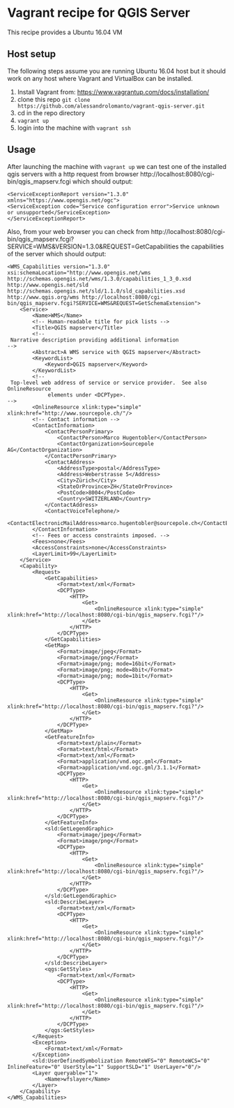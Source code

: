 
Vagrant recipe for QGIS Server
====================================

This recipe provides a Ubuntu 16.04 VM

Host setup
----------

The following steps assume you are running Ubuntu 16.04 host but it should work on any host where Vagrant and VirtualBox can be installed.

1. Install Vagrant from: https://www.vagrantup.com/docs/installation/
2. clone this repo `git clone https://github.com/alessandrolomanto/vagrant-qgis-server.git`
3. cd in the repo directory
4. `vagrant up`
5. login into the machine with `vagrant ssh`


Usage
-----

After launching the machine with `vagrant up` we can test one of the installed qgis servers with a http request from browser http://localhost:8080/cgi-bin/qgis_mapserv.fcgi which should output:

```
<ServiceExceptionReport version="1.3.0" xmlns="https://www.opengis.net/ogc">
<ServiceException code="Service configuration error">Service unknown or unsupported</ServiceException>
</ServiceExceptionReport>
```
Also, from your web browser you can check from http://localhost:8080/cgi-bin/qgis_mapserv.fcgi?SERVICE=WMS&VERSION=1.3.0&REQUEST=GetCapabilities the capabilities of the server which should output:

```
<WMS_Capabilities version="1.3.0" xsi:schemaLocation="http://www.opengis.net/wms http://schemas.opengis.net/wms/1.3.0/capabilities_1_3_0.xsd http://www.opengis.net/sld http://schemas.opengis.net/sld/1.1.0/sld_capabilities.xsd http://www.qgis.org/wms http://localhost:8080/cgi-bin/qgis_mapserv.fcgi?SERVICE=WMS&REQUEST=GetSchemaExtension">
    <Service>
        <Name>WMS</Name>
        <!-- Human-readable title for pick lists -->
        <Title>QGIS mapserver</Title>
        <!--
 Narrative description providing additional information 
-->
        <Abstract>A WMS service with QGIS mapserver</Abstract>
        <KeywordList>
            <Keyword>QGIS mapserver</Keyword>
        </KeywordList>
        <!--
 Top-level web address of service or service provider.  See also OnlineResource
		     elements under <DCPType>. 
-->
        <OnlineResource xlink:type="simple" xlink:href="http://www.sourcepole.ch/"/>
        <!-- Contact information -->
        <ContactInformation>
            <ContactPersonPrimary>
                <ContactPerson>Marco Hugentobler</ContactPerson>
                <ContactOrganization>Sourcepole AG</ContactOrganization>
            </ContactPersonPrimary>
            <ContactAddress>
                <AddressType>postal</AddressType>
                <Address>Weberstrasse 5</Address>
                <City>Zürich</City>
                <StateOrProvince>ZH</StateOrProvince>
                <PostCode>8004</PostCode>
                <Country>SWITZERLAND</Country>
            </ContactAddress>
            <ContactVoiceTelephone/>
            <ContactElectronicMailAddress>marco.hugentobler@sourcepole.ch</ContactElectronicMailAddress>
        </ContactInformation>
        <!-- Fees or access constraints imposed. -->
        <Fees>none</Fees>
        <AccessConstraints>none</AccessConstraints>
        <LayerLimit>99</LayerLimit>
    </Service>
    <Capability>
        <Request>
            <GetCapabilities>
                <Format>text/xml</Format>
                <DCPType>
                    <HTTP>
                        <Get>
                            <OnlineResource xlink:type="simple" xlink:href="http://localhost:8080/cgi-bin/qgis_mapserv.fcgi?"/>
                        </Get>
                    </HTTP>
                </DCPType>
            </GetCapabilities>
            <GetMap>
                <Format>image/jpeg</Format>
                <Format>image/png</Format>
                <Format>image/png; mode=16bit</Format>
                <Format>image/png; mode=8bit</Format>
                <Format>image/png; mode=1bit</Format>
                <DCPType>
                    <HTTP>
                        <Get>
                            <OnlineResource xlink:type="simple" xlink:href="http://localhost:8080/cgi-bin/qgis_mapserv.fcgi?"/>
                        </Get>
                    </HTTP>
                </DCPType>
            </GetMap>
            <GetFeatureInfo>
                <Format>text/plain</Format>
                <Format>text/html</Format>
                <Format>text/xml</Format>
                <Format>application/vnd.ogc.gml</Format>
                <Format>application/vnd.ogc.gml/3.1.1</Format>
                <DCPType>
                    <HTTP>
                        <Get>
                            <OnlineResource xlink:type="simple" xlink:href="http://localhost:8080/cgi-bin/qgis_mapserv.fcgi?"/>
                        </Get>
                    </HTTP>
                </DCPType>
            </GetFeatureInfo>
            <sld:GetLegendGraphic>
                <Format>image/jpeg</Format>
                <Format>image/png</Format>
                <DCPType>
                    <HTTP>
                        <Get>
                            <OnlineResource xlink:type="simple" xlink:href="http://localhost:8080/cgi-bin/qgis_mapserv.fcgi?"/>
                        </Get>
                    </HTTP>
                </DCPType>
            </sld:GetLegendGraphic>
            <sld:DescribeLayer>
                <Format>text/xml</Format>
                <DCPType>
                    <HTTP>
                        <Get>
                            <OnlineResource xlink:type="simple" xlink:href="http://localhost:8080/cgi-bin/qgis_mapserv.fcgi?"/>
                        </Get>
                    </HTTP>
                </DCPType>
            </sld:DescribeLayer>
            <qgs:GetStyles>
                <Format>text/xml</Format>
                <DCPType>
                    <HTTP>
                        <Get>
                            <OnlineResource xlink:type="simple" xlink:href="http://localhost:8080/cgi-bin/qgis_mapserv.fcgi?"/>
                        </Get>
                    </HTTP>
                </DCPType>
            </qgs:GetStyles>
        </Request>
        <Exception>
            <Format>text/xml</Format>
        </Exception>
        <sld:UserDefinedSymbolization RemoteWFS="0" RemoteWCS="0" InlineFeature="0" UserStyle="1" SupportSLD="1" UserLayer="0"/>
        <Layer queryable="1">
            <Name>wfslayer</Name>
        </Layer>
    </Capability>
</WMS_Capabilities>
```